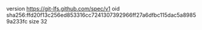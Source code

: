 version https://git-lfs.github.com/spec/v1
oid sha256:ffd20f13c256ed853316cc7241307392966ff27a6dfbc115dac5a89859a233fc
size 32
